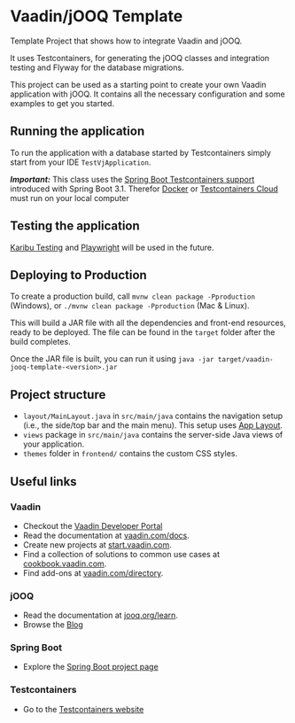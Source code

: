 # Vaadin/jOOQ Template

Template Project that shows how to integrate Vaadin and jOOQ.

It uses Testcontainers, for generating the jOOQ classes and integration testing and Flyway for the database migrations.  

This project can be used as a starting point to create your own Vaadin application with jOOQ.
It contains all the necessary configuration and some examples to get you started.

## Running the application

To run the application with a database started by Testcontainers simply start from your IDE `TestVjApplication`. 

***Important:***
This class uses the [Spring Boot Testcontainers support](https://spring.io/blog/2023/06/23/improved-testcontainers-support-in-spring-boot-3-1/) introduced with Spring Boot 3.1. 
Therefor [Docker](https://www.docker.com) or [Testcontainers Cloud](https://testcontainers.com/cloud/) must run on your local computer

## Testing the application

[Karibu Testing](https://github.com/mvysny/karibu-testing) and [Playwright](https://playwright.dev) will be used in the future.

## Deploying to Production

To create a production build, call `mvnw clean package -Pproduction` (Windows),
or `./mvnw clean package -Pproduction` (Mac & Linux).

This will build a JAR file with all the dependencies and front-end resources,
ready to be deployed. The file can be found in the `target` folder after the build completes.

Once the JAR file is built, you can run it using
`java -jar target/vaadin-jooq-template-<version>.jar`

## Project structure

- `layout/MainLayout.java` in `src/main/java` contains the navigation setup (i.e., the side/top bar and the main menu). This setup uses [App Layout](https://vaadin.com/docs/components/app-layout).
- `views` package in `src/main/java` contains the server-side Java views of your application.
- `themes` folder in `frontend/` contains the custom CSS styles.

## Useful links

### Vaadin

- Checkout the [Vaadin Developer Portal](https://vaadin.com/developers)
- Read the documentation at [vaadin.com/docs](https://vaadin.com/docs).
- Create new projects at [start.vaadin.com](https://start.vaadin.com/).
- Find a collection of solutions to common use cases at [cookbook.vaadin.com](https://cookbook.vaadin.com/).
- Find add-ons at [vaadin.com/directory](https://vaadin.com/directory).

### jOOQ

- Read the documentation at [jooq.org/learn](https://www.jooq.org/learn/).
- Browse the [Blog](https://blog.jooq.org)

### Spring Boot

- Explore the [Spring Boot project page](https://spring.io/projects/spring-boot/) 

### Testcontainers

 - Go to the [Testcontainers website](https://testcontainers.com) 
